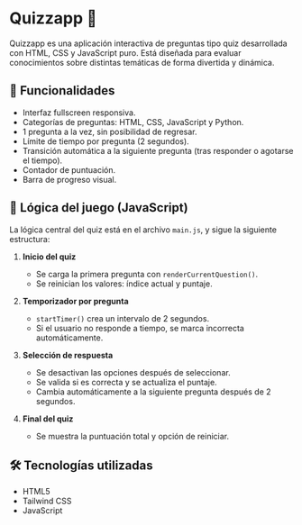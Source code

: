 # Quizzapp 🎯

Quizzapp es una aplicación interactiva de preguntas tipo quiz desarrollada con HTML, CSS y JavaScript puro. Está diseñada para evaluar conocimientos sobre distintas temáticas de forma divertida y dinámica.

## 🚀 Funcionalidades

- Interfaz fullscreen responsiva.
- Categorías de preguntas: HTML, CSS, JavaScript y Python.
- 1 pregunta a la vez, sin posibilidad de regresar.
- Límite de tiempo por pregunta (2 segundos).
- Transición automática a la siguiente pregunta (tras responder o agotarse el tiempo).
- Contador de puntuación.
- Barra de progreso visual.

## 🧠 Lógica del juego (JavaScript)

La lógica central del quiz está en el archivo `main.js`, y sigue la siguiente estructura:

1. **Inicio del quiz**
   - Se carga la primera pregunta con `renderCurrentQuestion()`.
   - Se reinician los valores: índice actual y puntaje.

2. **Temporizador por pregunta**
   - `startTimer()` crea un intervalo de 2 segundos.
   - Si el usuario no responde a tiempo, se marca incorrecta automáticamente.

3. **Selección de respuesta**
   - Se desactivan las opciones después de seleccionar.
   - Se valida si es correcta y se actualiza el puntaje.
   - Cambia automáticamente a la siguiente pregunta después de 2 segundos.

4. **Final del quiz**
   - Se muestra la puntuación total y opción de reiniciar.

## 🛠️ Tecnologías utilizadas

- HTML5
- Tailwind CSS
- JavaScript



